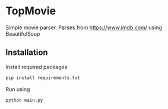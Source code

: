 # TopMovie
Simple movie parser. Parses from https://www.imdb.com/ using BeautifulSoup

## Installation

Install required packages
```bash
pip install requirements.txt
```

Run using
```bash
python main.py
```
